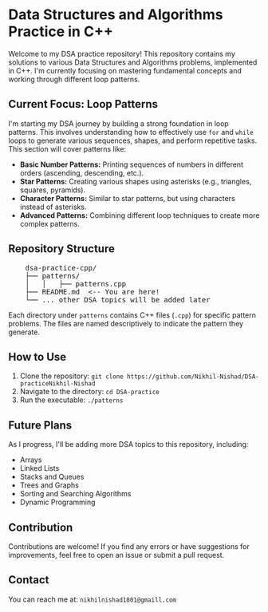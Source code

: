
<h1>Data Structures and Algorithms Practice in C++</h1>

<p>Welcome to my DSA practice repository! This repository contains my solutions to various Data Structures and Algorithms problems, implemented in C++. I'm currently focusing on mastering fundamental concepts and working through different loop patterns.</p>

<h2>Current Focus: Loop Patterns</h2>

<p>I'm starting my DSA journey by building a strong foundation in loop patterns. This involves understanding how to effectively use <code>for</code> and <code>while</code> loops to generate various sequences, shapes, and perform repetitive tasks.  This section will cover patterns like:</p>

<ul>
    <li><strong>Basic Number Patterns:</strong> Printing sequences of numbers in different orders (ascending, descending, etc.).</li>
    <li><strong>Star Patterns:</strong> Creating various shapes using asterisks (e.g., triangles, squares, pyramids).</li>
    <li><strong>Character Patterns:</strong> Similar to star patterns, but using characters instead of asterisks.</li>
    <li><strong>Advanced Patterns:</strong> Combining different loop techniques to create more complex patterns.</li>
</ul>

<h2>Repository Structure</h2>

<pre>
    dsa-practice-cpp/
    ├── patterns/
    │   │   ├── patterns.cpp
    ├── README.md  &lt;-- You are here!
    └── ... other DSA topics will be added later
</pre>

<p>Each directory under <code>patterns</code> contains C++ files (<code>.cpp</code>) for specific pattern problems.  The files are named descriptively to indicate the pattern they generate.</p>

<h2>How to Use</h2>

<ol>
    <li>Clone the repository: <code>git clone https://github.com/Nikhil-Nishad/DSA-practice</code><code>Nikhil-Nishad</code></li>
    <li>Navigate to the directory: <code>cd DSA-practice</code></li>
    <li>Run the executable: <code>./patterns</code></li>
</ol>

<h2>Future Plans</h2>

<p>As I progress, I'll be adding more DSA topics to this repository, including:</p>

<ul>
    <li>Arrays</li>
    <li>Linked Lists</li>
    <li>Stacks and Queues</li>
    <li>Trees and Graphs</li>
    <li>Sorting and Searching Algorithms</li>
    <li>Dynamic Programming</li>
</ul>

<h2>Contribution</h2>

<p>Contributions are welcome! If you find any errors or have suggestions for improvements, feel free to open an issue or submit a pull request.</p>

<h2>Contact</h2>

<p>You can reach me at: <code>nikhilnishad1801@gmaill.com</code></p>

</body>
</html>
